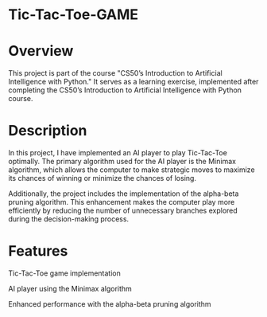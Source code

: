 # Tic-Tac-Toe-GAME


# Overview
This project is part of the course "CS50’s Introduction to Artificial Intelligence with Python." It serves as a learning exercise, implemented after completing the CS50’s Introduction to Artificial Intelligence with Python course.

# Description
In this project, I have implemented an AI player to play Tic-Tac-Toe optimally. The primary algorithm used for the AI player is the Minimax algorithm, which allows the computer to make strategic moves to maximize its chances of winning or minimize the chances of losing.

Additionally, the project includes the implementation of the alpha-beta pruning algorithm. This enhancement makes the computer play more efficiently by reducing the number of unnecessary branches explored during the decision-making process.

# Features
Tic-Tac-Toe game implementation

AI player using the Minimax algorithm

Enhanced performance with the alpha-beta pruning algorithm
